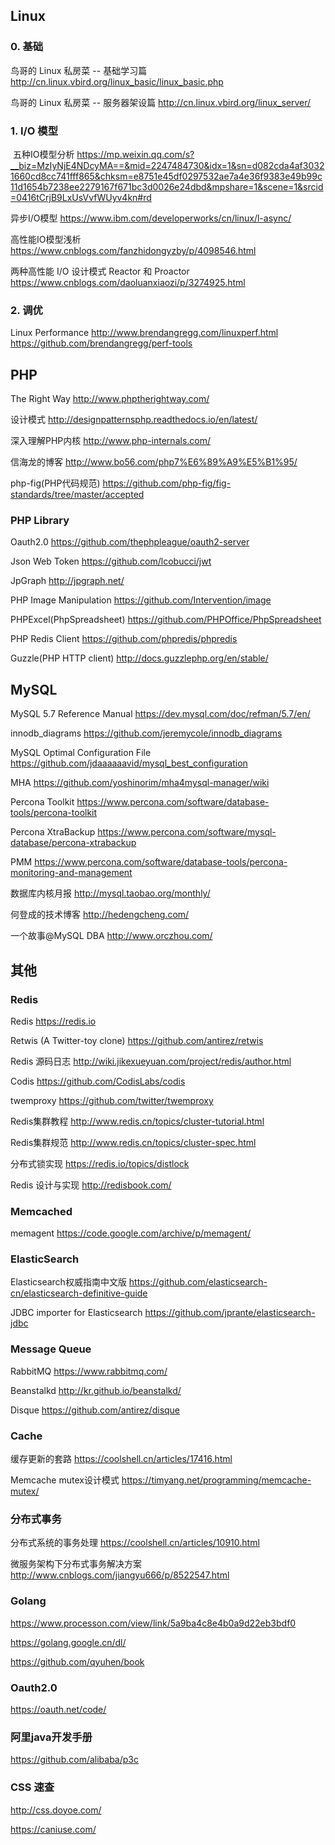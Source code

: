 ## Linux
### 0. 基础
  鸟哥的 Linux 私房菜 -- 基础学习篇 http://cn.linux.vbird.org/linux_basic/linux_basic.php
  
  鸟哥的 Linux 私房菜 -- 服务器架设篇 http://cn.linux.vbird.org/linux_server/
    
### 1. I/O 模型

  五种IO模型分析 https://mp.weixin.qq.com/s?__biz=MzIyNjE4NDcyMA==&mid=2247484730&idx=1&sn=d082cda4af30321660cd8cc741fff865&chksm=e8751e45df0297532ae7a4e36f9383e49b99c11d1654b7238ee2279167f671bc3d0026e24dbd&mpshare=1&scene=1&srcid=0416tCrjB9LxUsVvfWUyv4kn#rd
  
  
  异步I/O模型 https://www.ibm.com/developerworks/cn/linux/l-async/

  高性能IO模型浅析 https://www.cnblogs.com/fanzhidongyzby/p/4098546.html

  两种高性能 I/O 设计模式 Reactor 和 Proactor https://www.cnblogs.com/daoluanxiaozi/p/3274925.html

### 2. 调优
  Linux Performance http://www.brendangregg.com/linuxperf.html
                    https://github.com/brendangregg/perf-tools
  
## PHP
The Right Way http://www.phptherightway.com/

设计模式 http://designpatternsphp.readthedocs.io/en/latest/

深入理解PHP内核 http://www.php-internals.com/

信海龙的博客 http://www.bo56.com/php7%E6%89%A9%E5%B1%95/

php-fig(PHP代码规范) https://github.com/php-fig/fig-standards/tree/master/accepted

### PHP Library

  Oauth2.0 https://github.com/thephpleague/oauth2-server
  
  Json Web Token https://github.com/lcobucci/jwt
  
  JpGraph http://jpgraph.net/
  
  PHP Image Manipulation https://github.com/Intervention/image

  PHPExcel(PhpSpreadsheet) https://github.com/PHPOffice/PhpSpreadsheet

  PHP Redis Client https://github.com/phpredis/phpredis
  
  Guzzle(PHP HTTP client) http://docs.guzzlephp.org/en/stable/

## MySQL

  MySQL 5.7 Reference Manual https://dev.mysql.com/doc/refman/5.7/en/
  
  innodb_diagrams https://github.com/jeremycole/innodb_diagrams
  
  MySQL Optimal Configuration File https://github.com/jdaaaaaavid/mysql_best_configuration
  
  MHA https://github.com/yoshinorim/mha4mysql-manager/wiki
  
  Percona Toolkit https://www.percona.com/software/database-tools/percona-toolkit
  
  Percona XtraBackup https://www.percona.com/software/mysql-database/percona-xtrabackup
  
  PMM https://www.percona.com/software/database-tools/percona-monitoring-and-management
  
  数据库内核月报 http://mysql.taobao.org/monthly/
  
  何登成的技术博客 http://hedengcheng.com/
  
  一个故事@MySQL DBA http://www.orczhou.com/

## 其他
### Redis

  Redis https://redis.io
  
  Retwis (A Twitter-toy clone) https://github.com/antirez/retwis
  
  Redis 源码日志 http://wiki.jikexueyuan.com/project/redis/author.html
  
  Codis https://github.com/CodisLabs/codis
  
  twemproxy https://github.com/twitter/twemproxy
  
  Redis集群教程 http://www.redis.cn/topics/cluster-tutorial.html
  
  Redis集群规范 http://www.redis.cn/topics/cluster-spec.html
  
  分布式锁实现 https://redis.io/topics/distlock
  
  Redis 设计与实现 http://redisbook.com/

### Memcached

memagent https://code.google.com/archive/p/memagent/

### ElasticSearch

Elasticsearch权威指南中文版 https://github.com/elasticsearch-cn/elasticsearch-definitive-guide

JDBC importer for Elasticsearch https://github.com/jprante/elasticsearch-jdbc

### Message Queue
RabbitMQ https://www.rabbitmq.com/

Beanstalkd http://kr.github.io/beanstalkd/

Disque https://github.com/antirez/disque

### Cache 
缓存更新的套路 https://coolshell.cn/articles/17416.html

Memcache mutex设计模式 https://timyang.net/programming/memcache-mutex/

### 分布式事务

  分布式系统的事务处理 https://coolshell.cn/articles/10910.html
  
  微服务架构下分布式事务解决方案 http://www.cnblogs.com/jiangyu666/p/8522547.html

### Golang

https://www.processon.com/view/link/5a9ba4c8e4b0a9d22eb3bdf0

https://golang.google.cn/dl/

https://github.com/qyuhen/book

### Oauth2.0
  
https://oauth.net/code/

### 阿里java开发手册

https://github.com/alibaba/p3c

### CSS 速查

http://css.doyoe.com/

https://caniuse.com/

